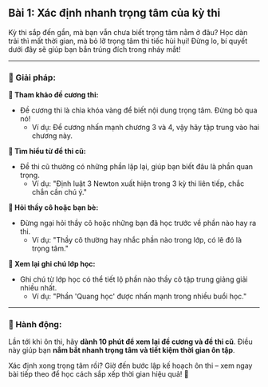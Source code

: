 ## Bài 1: Xác định nhanh trọng tâm của kỳ thi

Kỳ thi sắp đến gần, mà bạn vẫn chưa biết trọng tâm nằm ở đâu? Học dàn trải thì mất thời gian, mà bỏ lỡ trọng tâm thì tiếc hùi hụi! Đừng lo, bí quyết dưới đây sẽ giúp bạn bắn trúng đích trong nháy mắt!

---

### 📌 Giải pháp:

**🔹 Tham khảo đề cương thi:**
- Đề cương thi là chìa khóa vàng để biết nội dung trọng tâm. Đừng bỏ qua nó!
  - Ví dụ: Đề cương nhấn mạnh chương 3 và 4, vậy hãy tập trung vào hai chương này.

**🔹 Tìm hiểu từ đề thi cũ:**
- Đề thi cũ thường có những phần lặp lại, giúp bạn biết đâu là phần quan trọng.
  - Ví dụ: "Định luật 3 Newton xuất hiện trong 3 kỳ thi liên tiếp, chắc chắn cần chú ý."

**🔹 Hỏi thầy cô hoặc bạn bè:**
- Đừng ngại hỏi thầy cô hoặc những bạn đã học trước về phần nào hay ra thi.
  - Ví dụ: "Thầy cô thường hay nhắc phần nào trong lớp, có lẽ đó là trọng tâm."

**🔹 Xem lại ghi chú lớp học:**
- Ghi chú từ lớp học có thể tiết lộ phần nào thầy cô tập trung giảng giải nhiều nhất.
  - Ví dụ: "Phần 'Quang học' được nhấn mạnh trong nhiều buổi học."

---

### 🚀 Hành động:

Lần tới khi ôn thi, hãy **dành 10 phút để xem lại đề cương và đề thi cũ**. Điều này giúp bạn **nắm bắt nhanh trọng tâm và tiết kiệm thời gian ôn tập**.

Xác định xong trọng tâm rồi? Giờ đến bước lập kế hoạch ôn thi – xem ngay bài tiếp theo để học cách sắp xếp thời gian hiệu quả! 🚀